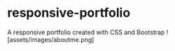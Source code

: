 # responsive-portfolio
A responsive portfolio created with CSS and Bootstrap
![assets/images/aboutme.png]
